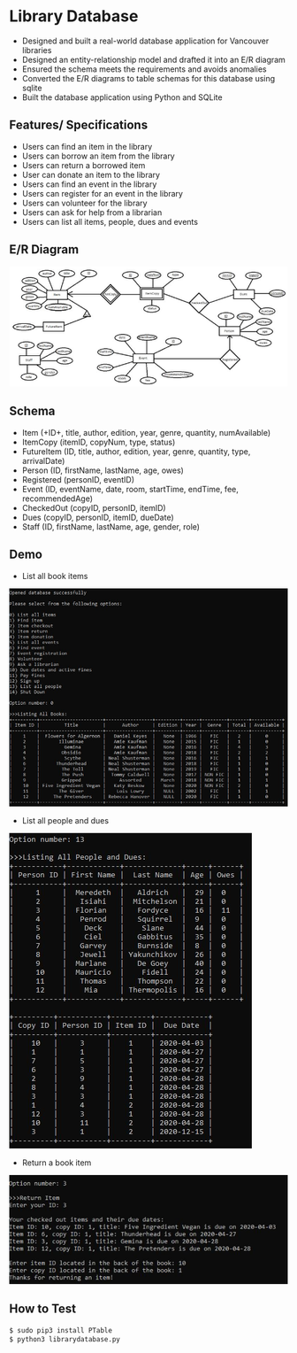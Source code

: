 # Library Database

- Designed and built a real-world database application for Vancouver libraries
- Designed an entity-relationship model and drafted it into an E/R diagram 
- Ensured the schema meets the requirements and avoids anomalies
- Converted the E/R diagrams to table schemas for this database using sqlite
- Built the database application using Python and SQLite

## Features/ Specifications
- Users can find an item in the library
- Users can borrow an item from the library
- Users can return a borrowed item
- User can donate an item to the library
- Users can find an event in the library
- Users can register for an event in the library
- Users can volunteer for the library
- Users can ask for help from a librarian
- Users can list all items, people, dues and events

## E/R Diagram
![](img/erdiagram.JPG)

## Schema
- Item (+ID+, title, author, edition, year, genre, quantity, numAvailable)
- ItemCopy (itemID, copyNum, type, status)
- FutureItem (ID, title, author, edition, year, genre, quantity, type, arrivalDate)
- Person (ID, firstName, lastName, age, owes)
- Registered (personID, eventID)
- Event (ID, eventName, date, room, startTime, endTime, fee, recommendedAge)
- CheckedOut (copyID, personID, itemID)
- Dues (copyID, personID, itemID, dueDate)
- Staff (ID, firstName, lastName, age, gender, role)

## Demo
- List all book items

![](img/listitems.JPG)


- List all people and dues

![](img/listpersons.JPG)


- Return a book item

![](img/returnbook.JPG)


## How to Test

```
$ sudo pip3 install PTable
$ python3 librarydatabase.py
```




